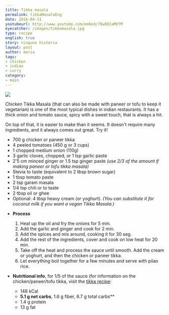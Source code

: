 ```yaml
---
title: Tikka masala
permalink: tikkaMasalaEng
date: 2016-04-11
youtubeurl: http://www.youtube.com/embed/7Qw0DIaMVTM
eyecatcher: /images/tikkamasala.jpg
type: recipe
english: true
story: ninguna historia
layout: post
author: maria
tags:
- chicken
- indian
- curry
category:
- main
---
```


<img src="https://farm6.staticflickr.com/5583/31552267092_2b780b9375_o_d.jpg "/>

Chicken Tikka Masala (that can also be made with paneer or tofu to keep it vegetarian) is one of the most typical dishes in indian restaurants. It has a thick onion and tomato sauce, spicy with a sweet touch, that is always a hit. 

On top of that, it is easier to make than it seems. It doesn't require many ingredients, and it always comes out great. Try it!



<ul>
  <li>700 g chicken or paneer tikka</li> 
  <li>4 peeled tomatoes (450 g or 3 cups)</li>
  <li>1 chopped medium onion (110g)</li>
  <li>3 garlic cloves, chopped, or 1 tsp garlic paste</li>
  <li>2'5 cm minced ginger or 1.5 tsp ginger paste <i>(use 2/3 of the amount if making paneer or tofu tikka masala)</i></li>
  <li>Stevia to taste (equivalent to 2 tbsp brown sugar)</li>
  <li>1 tbsp tomato paste</li>
  <li>2 tsp garam masala</li>
  <li>1/4 tsp chili or to taste</li>
  <li>2 tbsp oil or ghee</li>
  <li>Optional: 4 tbsp heavy cream (or yoghurt). <i>(You can substitute it for coconut milk if you want a vegan Tikka Masala.)</i></li> 
</ul>

* **Process**
  1. Heat up the oil and fry the onions for 5 min.
  2. Add the garlic and ginger and cook for 2 min.
  3. Add the spices and mix around, cooking it for 30 seg.
  4. Add the rest of the ingredients, cover and cook on low heat for 20 min.
  5. Take off the heat and process the sauce until smooth. Add the cream or yoghurt, and then the chicken or paneer tikka.
  6. Let everything boil together for a few minutes and serve with pilao rice.  

* **Nutritional info**, for 1/5 of the sauce (for information on the chicken/paneer/tofu tikka, visit the [tikka recipe](http://maria.recipes/tikkaEng):
  - 148 kCal
  - **5.1 g net carbs**, 1.6 g fiber, 6.7 g total carbs**
  - 1.4 g protein
  - 13 g fat
